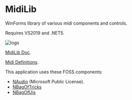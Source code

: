 # MidiLib

WinForms library of various midi components and controls.

Requires VS2019 and .NET5.

![logo](felixui.png)


[MidiLib Doc](DocFiles/MidiLib.md).

[Midi Definitions](DocFiles/MidiDefinitions.md).


This application uses these FOSS components:
- [NAudio](https://github.com/naudio/NAudio) (Microsoft Public License).
- [NBagOfTricks](https://github.com/cepthomas/NBagOfTricks/blob/main/README.md)
- [NBagOfUis](https://github.com/cepthomas/NBagOfUis/blob/main/README.md)

